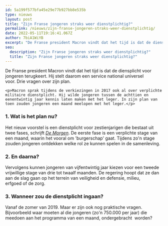 ```yaml
---
id: 5a199f577bfa45e29e77b927bb8e535b
type: nieuws
layout: post
title: "Zijn Franse jongeren straks weer dienstplichtig?"
permalink: /nieuws/zijn-franse-jongeren-straks-weer-dienstplichtig/
date: 2022-05-11T19:16:41.067Z
author: 7biA1WiYB
excerpt: "De Franse president Macron vindt dat het tijd is dat de diensplicht voor jongeren terugkeert. Hij stelt daarom een service national universel voor. Drie vragen over zijn plan.  "
seo:
  description: "Zijn Franse jongeren straks weer dienstplichtig?"
  title: "Zijn Franse jongeren straks weer dienstplichtig?"
---
```

De Franse president Macron vindt dat het tijd is dat de diensplicht voor jongeren terugkeert. Hij stelt daarom een service national universel voor. Drie vragen over zijn plan.  

    <p>Macron sprak tijdens de verkiezingen in 2017 ook al over verplichte militaire dienstplicht. Hij wilde jongeren tussen de achttien en eenentwintig jaar kennis laten maken met het leger. In zijn plan van toen zouden jongeren een maand meelopen met het leger.</p>
<h3>1. Wat is het plan nu?</h3>
<p>Het nieuw voorstel is een dienstplicht voor zestienjarigen die bestaat uit twee fases, schrijft <a href="https://www.demorgen.be/buitenland/macron-voert-dienstplicht-in-die-sociale-samenhang-moet-bevorderen-b0972728/" target="_blank"><em>De Morgen</em></a>. De eerste fase is een verplichte stage van een maand, waarin het vooral om 'burgerschap' gaat. Tijdens zo'n stage zouden jongeren ontdekken welke rol ze kunnen spelen in de samenleving.</p>
<h3>2. En daarna?</h3>
<p>Vervolgens kunnen jongeren van vijfentwintig jaar kiezen voor een tweede vrijwillige stage van drie tot twaalf maanden. De regering hoopt dat ze dan aan de slag gaan op het terrein van veiligheid en defensie, milieu, erfgoed of de zorg.</p>
<h3>3. Wanneer zou de dienstplicht ingaan?</h3>
<p>Vanaf de zomer van 2019. Maar er zijn ook nog praktische vragen. Bijvoorbeeld waar moeten al die jongeren (zo'n 750.000 per jaar) die meedoen aan het programma van een maand, ondergebracht  worden?</p>  
